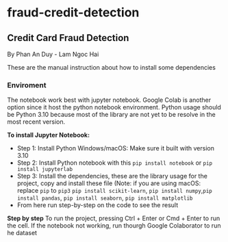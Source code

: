 # fraud-credit-detection

## Credit Card Fraud Detection 
By Phan An Duy - Lam Ngoc Hai

These are the manual instruction about how to install some dependencies

### **Enviroment**

The notebook work best with jupyter notebook. Google Colab is another option since it host the python notebook environment. Python usage should be Python 3.10 because most of the library are not yet to be resolve in the most recent version.

**To install Jupyter Notebook:**
- Step 1: Install Python Windows/macOS: Make sure it built with version 3.10
- Step 2: Install Python notebook with this ```pip install notebook``` or ```pip install jupyterlab```
- Step 3: Install the dependencies, these are the library usage for the project, copy and install these file (Note: if you are using macOS: replace ```pip``` to ```pip3```
```pip install scikit-learn```, ```pip install numpy```,```pip install pandas```, ```pip install seaborn```, ```pip install matplotlib```
- From here run step-by-step on the code to see the result

**Step by step**
To run the project, pressing Ctrl + Enter or Cmd + Enter to run the cell. If the notebook not working, run thourgh Google Colaborator to run he dataset
